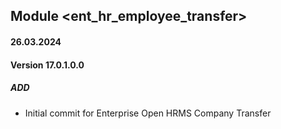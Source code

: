 ## Module <ent_hr_employee_transfer>

#### 26.03.2024
#### Version 17.0.1.0.0
##### ADD
- Initial commit for Enterprise Open HRMS Company Transfer

